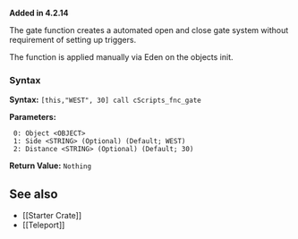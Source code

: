 **Added in 4.2.14**

<img align="right" width="0" height="0" src="">The gate function creates a automated open and close gate system without requirement of setting up triggers.

The function is applied manually via Eden on the objects init.

### Syntax
**Syntax:** `[this,"WEST", 30] call cScripts_fnc_gate`

**Parameters:**
```
 0: Object <OBJECT>
 1: Side <STRING> (Optional) (Default; WEST)
 2: Distance <STRING> (Optional) (Default; 30)
```

**Return Value:** ```Nothing```

## See also
* [[Starter Crate]]
* [[Teleport]]
